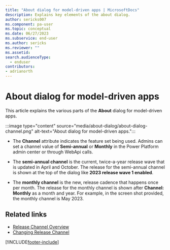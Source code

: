 ```yaml
---
title: "About dialog for model-driven apps | MicrosoftDocs"
description: Explains key elements of the about dialog.
author: sericks007
ms.component: pa-user
ms.topic: conceptual
ms.date: 06/27/2023
ms.subservice: end-user
ms.author: sericks
ms.reviewer: ""
ms.assetid: 
search.audienceType: 
  - enduser
contributors:
- adrianorth
---
```


#  About dialog for model-driven apps 

This article explains the various parts of the **About** dialog for model-driven apps.

:::image type="content" source="media/about-dialog/about-dialog-channel.png" alt-text="About dialog for model-driven apps.":::

- The **Channel** attribute indicates the feature set being used. Admins can set a channel value of **Semi-annual** or **Monthly** in the Power Platform admin center or through WebApi calls.

- The **semi-annual channel** is the current, twice-a-year release wave that is updated in April and October. The release for the semi-annual channel is shown at the top of the dialog like **2023 release wave 1 enabled**.

- The **monthly channel** is the new, release cadence that happens once per month. The release for the monthly channel is shown after **Channel: Monthly** as a month and year. For example, in the screen shot provided, the monthly channel is May 2023.


## Related links

* [Release Channel Overview](../maker/model-driven-apps/channel-overview.md)
* [Changing Release Channel](../maker/model-driven-apps/channel-change.md)

[!INCLUDE[footer-include](../includes/footer-banner.md)]
